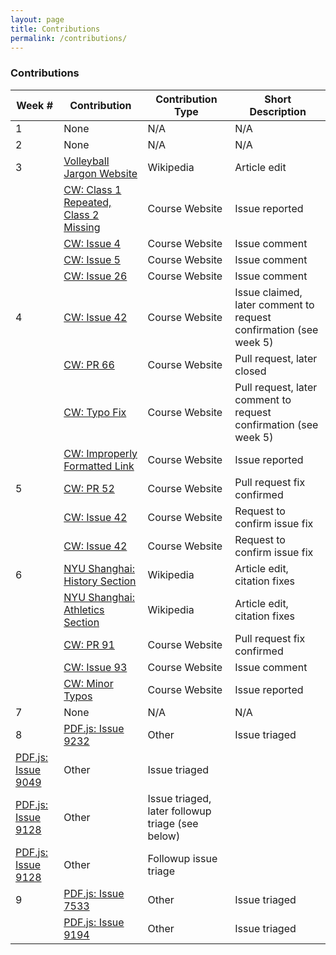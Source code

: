 ```yaml
---
layout: page
title: Contributions
permalink: /contributions/
---
```


### Contributions

Week # | Contribution | Contribution Type | Short Description
--- | --- | --- | ---
1 | None | N/A | N/A
2 | None | N/A | N/A
3 | [Volleyball Jargon Website](https://en.wikipedia.org/w/index.php?title=Volleyball_jargon&oldid=824693658) | Wikipedia | Article edit
 || [CW: Class 1 Repeated, Class 2 Missing](https://github.com/joannakl/cs480_s18/issues/7) | Course Website | Issue reported
 || [CW: Issue 4](https://github.com/joannakl/cs480_s18/issues/4) | Course Website | Issue comment
 || [CW: Issue 5](https://github.com/joannakl/cs480_s18/issues/5) | Course Website | Issue comment
 || [CW: Issue 26](https://github.com/joannakl/cs480_s18/issues/26) | Course Website | Issue comment
4 | [CW: Issue 42](https://github.com/joannakl/cs480_s18/issues/42) | Course Website | Issue claimed, later comment to request confirmation (see week 5)
 || [CW: PR 66](https://github.com/joannakl/cs480_s18/pull/66) | Course Website | Pull request, later closed
 || [CW: Typo Fix](https://github.com/joannakl/cs480_s18/pull/70) | Course Website | Pull request, later comment to request confirmation (see week 5)
 || [CW: Improperly Formatted Link](https://github.com/joannakl/cs480_s18/issues/85) | Course Website | Issue reported 
5 | [CW: PR 52](https://github.com/joannakl/cs480_s18/pull/52) | Course Website | Pull request fix confirmed
 || [CW: Issue 42](https://github.com/joannakl/cs480_s18/pull/70) | Course Website | Request to confirm issue fix
 || [CW: Issue 42](https://github.com/joannakl/cs480_s18/issues/42) | Course Website | Request to confirm issue fix
6 | [NYU Shanghai: History Section](https://en.wikipedia.org/w/index.php?title=New_York_University_Shanghai&oldid=828005098) | Wikipedia | Article edit, citation fixes
 || [NYU Shanghai: Athletics Section](https://en.wikipedia.org/w/index.php?title=New_York_University_Shanghai&oldid=828023354) | Wikipedia | Article edit, citation fixes
 || [CW: PR 91](https://github.com/joannakl/cs480_s18/pull/91) | Course Website | Pull request fix confirmed
 || [CW: Issue 93](https://github.com/joannakl/cs480_s18/issues/93) | Course Website | Issue comment
 || [CW: Minor Typos](https://github.com/joannakl/cs480_s18/issues/95) | Course Website | Issue reported
7 | None | N/A | N/A
8 | [PDF.js: Issue 9232](https://github.com/mozilla/pdf.js/issues/9232) | Other | Issue triaged
  | [PDF.js: Issue 9049](https://github.com/mozilla/pdf.js/issues/9049) | Other | Issue triaged
  | [PDF.js: Issue 9128](https://github.com/mozilla/pdf.js/issues/9128) | Other | Issue triaged, later followup triage (see below)
  | [PDF.js: Issue 9128](https://github.com/mozilla/pdf.js/issues/9128) | Other | Followup issue triage
9 | [PDF.js: Issue 7533](https://github.com/mozilla/pdf.js/issues/7533) | Other | Issue triaged
 || [PDF.js: Issue 9194](https://github.com/mozilla/pdf.js/issues/9194) | Other | Issue triaged
